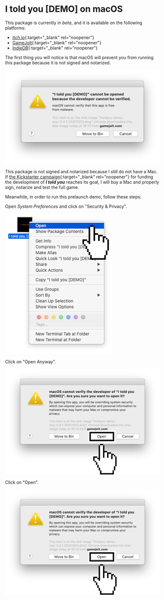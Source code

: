 # I told you [DEMO] on macOS

This package is currently in *beta*, and it is available on the following platforms:

* [itch.io](https://16-story-bits.itch.io/i-told-you){:target="_blank" rel="noopener"}
* [GameJolt](https://gamejolt.com/games/i-told-you/525050){:target="_blank" rel="noopener"}
* [IndieDB](TODO_LINK_ARCHIVO){:target="_blank" rel="noopener"}

The first thing you will notice is that macOS will prevent you from running this package because it is not signed and notarized.

![macOS warning message](i-told-you/macOS/1.png)

This package is not signed and notarized because I still do not have a Mac. If [the Kickstarter campaign](https://rebrand.ly/itoldyou-kickstarter-not-ready){:target="_blank" rel="noopener"} for funding the development of ***I told you*** reaches its goal, I will buy a Mac and properly sign, notarize and test the full game.

Meanwhile, in order to run this prelaunch demo, follow these steps:

Open *System Preferences* and click on "Security & Privacy".

![Click on "Security & Privacy"](i-told-you/macOS/2.png)

Click on "Open Anyway".

![Click on "Open Anyway"](i-told-you/macOS/3.png)

Click on "Open".

![Click on "Open"](i-told-you/macOS/4.png)
